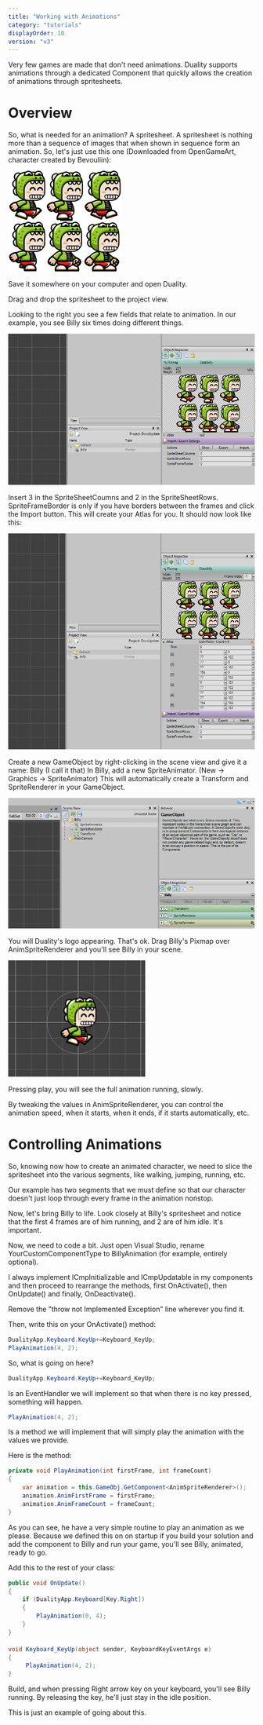 ```yaml
---
title: "Working with Animations"
category: "tutorials"
displayOrder: 10
version: "v3"
---
```


Very few games are made that don't need animations. Duality supports animations through a dedicated Component that quickly allows the creation of animations through spritesheets.

# Overview

So, what is needed for an animation?
A spritesheet. A spritesheet is nothing more than a sequence of images that when shown in sequence form an animation.
So, let's just use this one (Downloaded from OpenGameArt, character created by Bevouliin):

![](../img/Animation/Animation1.png)

Save it somewhere on your computer and open Duality.

Drag and drop the spritesheet to the project view.

Looking to the right you see a few fields that relate to animation. In our example, you see Billy six times doing different things.

![](../img/Animation/Animation2.png)

Insert 3 in the SpriteSheetCoumns and 2 in the SpriteSheetRows. SpriteFrameBorder is only if you have borders between the frames and click the Import button.  This will create your Atlas for you.  It should now look like this:

![](../img/Animation/Animation2_5.png)

Create a new GameObject by right-clicking in the scene view and give it a name: Billy (I call it that)
In Billy, add a new SpriteAnimator.  (New -> Graphics -> SpriteAnimator)  This will automatically create a Transform and SpriteRenderer in your GameObject.

![](../img/Animation/Animation3.png)

You will Duality's logo appearing. That's ok. Drag Billy's Pixmap over AnimSpriteRenderer and you'll see Billy in your scene.

![](../img/Animation/Animation4.png)

Pressing play, you will see the full animation running, slowly.

By tweaking the values in AnimSpriteRenderer, you can control the animation speed, when it starts, when it ends, if it starts automatically, etc.

# Controlling Animations

So, knowing now how to create an animated character, we need to slice the spritesheet into the various segments, like walking, jumping, running, etc.

Our example has two segments that we must define so that our character doesn't just loop through every frame in the animation nonstop.

Now, let's bring Billy to life. Look closely at Billy's spritesheet and notice that the first 4 frames are of him running, and 2 are of him idle. It's important.

Now, we need to code a bit. Just open Visual Studio, rename YourCustomComponentType to BillyAnimation (for example, entirely optional).

I always implement ICmpInitializable and ICmpUpdatable in my components and then proceed to rearrange the methods, first OnActivate(), then OnUpdate() and finally, OnDeactivate().

Remove the "throw not Implemented Exception" line wherever you find it.

Then, write this on your OnActivate() method:
```csharp
DualityApp.Keyboard.KeyUp+=Keyboard_KeyUp;
PlayAnimation(4, 2);
```
So, what is going on here?

```csharp
DualityApp.Keyboard.KeyUp+=Keyboard_KeyUp;
```
Is an EventHandler we will implement so that when there is no key pressed, something will happen.

```csharp
PlayAnimation(4, 2);
```
Is a method we will implement that will simply play the animation with the values we provide.

Here is the method:
```csharp
private void PlayAnimation(int firstFrame, int frameCount)
{
	var animation = this.GameObj.GetComponent<AnimSpriteRenderer>();
	animation.AnimFirstFrame = firstFrame;
	animation.AnimFrameCount = frameCount;
}
```

As you can see, he have a very simple routine to play an animation as we please. Because we defined this on on startup if you build your solution and add the component to Billy and run your game, you'll see Billy, animated, ready to go.

Add this to the rest of your class:
```csharp
public void OnUpdate()
{
	if (DualityApp.Keyboard[Key.Right])
	{
		PlayAnimation(0, 4);
	}
}

void Keyboard_KeyUp(object sender, KeyboardKeyEventArgs e)
{
	 PlayAnimation(4, 2);
}
```

Build, and when pressing Right arrow key on your keyboard, you'll see Billy running. By releasing the key, he'll just stay in the idle position.

This is just an example of going about this.
